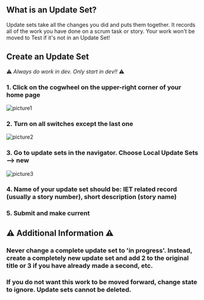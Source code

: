 ## What is an Update Set?
Update sets take all the changes you did and puts them together. It records all of the work you have done on a scrum task or story. Your work won't be moved to Test if it's not in an Update Set!

## Create an Update Set

:warning: *Always do work in dev. Only start in dev!!* :warning:

### 1. Click on the cogwheel on the upper-right corner of your home page


![picture1](https://user-images.githubusercontent.com/6828733/51413319-6a231480-1b23-11e9-9c99-081572b9a7f5.png)



### 2. Turn on all switches except the last one 


![picture2](https://user-images.githubusercontent.com/6828733/51413698-a1de8c00-1b24-11e9-86cc-cc92a9671af1.png)



### 3. Go to update sets in the navigator. Choose Local Update Sets --> new


![picture3](https://user-images.githubusercontent.com/6828733/51413781-e1a57380-1b24-11e9-848f-60f1bb5c22cc.png)



### 4. Name of your update set should be: IET related record (usually a story number), short description (story name)


### 5. Submit and make current


## :warning: Additional Information :warning:
### Never change a complete update set to 'in progress'. Instead, create a completely new update set and add 2 to the original title or 3 if you have already made a second, etc.

### If you do not want this work to be moved forward, change state to ignore. Update sets cannot be deleted.
